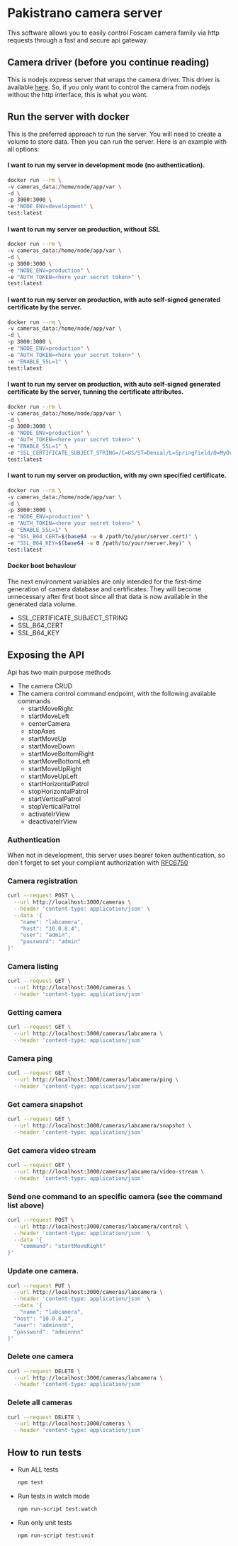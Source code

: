# Pakistrano camera server

This software allows you to easily control Foscam
camera family via http requests through a fast and secure api gateway.

## Camera driver (before you continue reading)
This is nodejs express server that wraps the camera driver. This driver
is available [here](https://www.github.com/xeitodevs/pakistrano-camera-control.git).
So, if you only want to control the camera from nodejs without the http interface, this is what you want.

## Run the server with docker

This is the preferred approach to run the server. You will need to create a volume
to store data. Then you can run the server. Here is an example with all options:

#### I want  to run my server in development mode (no authentication).
```bash
docker run --rm \
-v cameras_data:/home/node/app/var \
-d \
-p 3000:3000 \
-e "NODE_ENV=development" \
test:latest
```
#### I want to run my server on production, without SSL
```bash
docker run --rm \
-v cameras_data:/home/node/app/var \
-d \
-p 3000:3000 \
-e "NODE_ENV=production" \
-e "AUTH_TOKEN=<here your secret token>" \
test:latest
```
#### I want to run my server on production, with auto self-signed generated certificate by the server.
```bash
docker run --rm \
-v cameras_data:/home/node/app/var \
-d \
-p 3000:3000 \
-e "NODE_ENV=production" \
-e "AUTH_TOKEN=<here your secret token>" \
-e "ENABLE_SSL=1" \
test:latest
```
#### I want to run my server on production, with auto self-signed generated certificate by the server, tunning the certificate attributes.
```bash
docker run --rm \
-v cameras_data:/home/node/app/var \
-d \
-p 3000:3000 \
-e "NODE_ENV=production" \
-e "AUTH_TOKEN=<here your secret token>" \
-e "ENABLE_SSL=1" \
-e "SSL_CERTIFICATE_SUBJECT_STRING=/C=US/ST=Denial/L=Springfield/O=MyOrganization/CN=www.mycam.com" \
test:latest
```
#### I want to run my server on production, with my own specified certificate.
```bash
docker run --rm \
-v cameras_data:/home/node/app/var \
-d \
-p 3000:3000 \
-e "NODE_ENV=production" \
-e "AUTH_TOKEN=<here your secret token>" \
-e "ENABLE_SSL=1" \
-e "SSL_B64_CERT=$(base64 -w 0 /path/to/your/server.cert)" \
-e "SSL_B64_KEY=$(base64 -w 0 /path/to/your/server.key)" \
test:latest
```
#### Docker boot behaviour
The next environment variables are only intended for the first-time generation of
camera database and certificates. They will become unnecessary after first boot since
all that data is now available in the generated data volume.
- SSL_CERTIFICATE_SUBJECT_STRING
- SSL_B64_CERT
- SSL_B64_KEY
## Exposing the API
Api has two main purpose methods
* The camera CRUD
* The camera control command endpoint, with the following available commands
   * startMoveRight
   * startMoveLeft
   * centerCamera
   * stopAxes
   * startMoveUp
   * startMoveDown
   * startMoveBottomRight
   * startMoveBottomLeft
   * startMoveUpRight
   * startMoveUpLeft
   * startHorizontalPatrol
   * stopHorizontalPatrol
   * startVerticalPatrol
   * stopVerticalPatrol
   * activateIrView
   * deactivateIrView

### Authentication

When not in development, this server uses bearer token authentication,
so don`t forget to set your compliant authorization with [RFC6750](https://tools.ietf.org/html/rfc6750)

### Camera registration
``` bash
curl --request POST \
  --url http://localhost:3000/cameras \
  --header 'content-type: application/json' \
  --data '{
	"name": "labcamera",
    "host": "10.0.8.4",
    "user": "admin",
    "password": "admin"
}'

```

### Camera listing
``` bash
curl --request GET \
  --url http://localhost:3000/cameras \
  --header 'content-type: application/json'
```

### Getting camera
``` bash
curl --request GET \
  --url http://localhost:3000/cameras/labcamera \
  --header 'content-type: application/json'
```

### Camera ping
``` bash
curl --request GET \
  --url http://localhost:3000/cameras/labcamera/ping \
  --header 'content-type: application/json'
```
### Get camera snapshot
``` bash
curl --request GET \
  --url http://localhost:3000/cameras/labcamera/snapshot \
  --header 'content-type: application/json'
```
### Get camera video stream
``` bash
curl --request GET \
  --url http://localhost:3000/cameras/labcamera/video-stream \
  --header 'content-type: application/json'
```
### Send one command to an specific camera (see the command list above)
``` bash
curl --request POST \
  --url http://localhost:3000/cameras/labcamera/control \
  --header 'content-type: application/json' \
  --data '{
	"command": "startMoveRight"
}'
```
### Update one camera.
```bash
curl --request PUT \
  --url http://localhost:3000/cameras/labcamera \
  --header 'content-type: application/json' \
  --data '{
	"name": "labcamera",
  "host": "10.0.8.2",
  "user": "adminnnn",
  "password": "adminnnn"
}'
```
### Delete one camera
``` bash
curl --request DELETE \
  --url http://localhost:3000/cameras/labcamera \
  --header 'content-type: application/json'
```
### Delete all cameras
``` bash
curl --request DELETE \
  --url http://localhost:3000/cameras \
  --header 'content-type: application/json'
```

## How to run tests
- Run ALL tests
    ```bash
    npm test
    ```
- Run tests in watch mode
    ```bash
    npm run-script test:watch
    ```
- Run only unit tests
    ```
    npm run-script test:unit
    ```